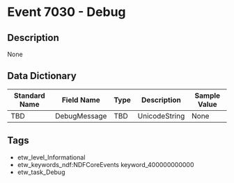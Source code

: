 # Event 7030 - Debug

## Description
None

## Data Dictionary
|Standard Name|Field Name|Type|Description|Sample Value|
|---|---|---|---|---|
|TBD|DebugMessage|TBD|UnicodeString|None|None|

## Tags
* etw_level_Informational
* etw_keywords_ndf:NDFCoreEvents keyword_400000000000
* etw_task_Debug